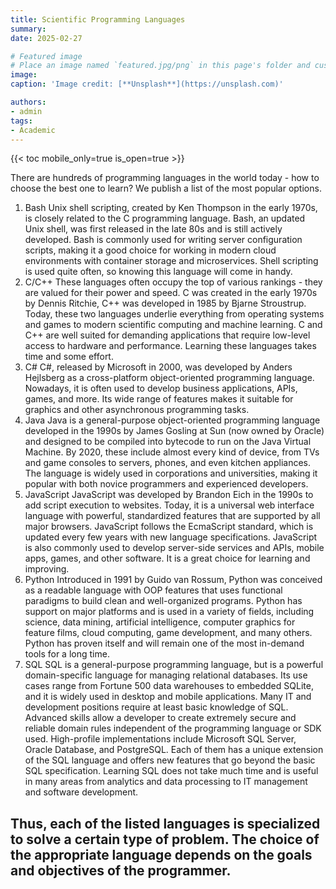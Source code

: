 ```yaml
---
title: Scientific Programming Languages
summary:
date: 2025-02-27

# Featured image
# Place an image named `featured.jpg/png` in this page's folder and customize its options here.
image:
caption: 'Image credit: [**Unsplash**](https://unsplash.com)'

authors:
- admin
tags:
- Academic
---
```


{{< toc mobile_only=true is_open=true >}}

There are hundreds of programming languages ​​in the world today - how to choose the best one to learn? We publish a list of the most popular options.
1. Bash Unix shell scripting, created by Ken Thompson in the early 1970s, is closely related to the C programming language. Bash, an updated Unix shell, was first released in the late 80s and is still actively developed. Bash is commonly used for writing server configuration scripts, making it a good choice for working in modern cloud environments with container storage and microservices. Shell scripting is used quite often, so knowing this language will come in handy.
2. C/C++ These languages ​​often occupy the top of various rankings - they are valued for their power and speed. C was created in the early 1970s by Dennis Ritchie, C++ was developed in 1985 by Bjarne Stroustrup. Today, these two languages ​​underlie everything from operating systems and games to modern scientific computing and machine learning. C and C++ are well suited for demanding applications that require low-level access to hardware and performance. Learning these languages ​​takes time and some effort.
3. C# C#, released by Microsoft in 2000, was developed by Anders Hejlsberg as a cross-platform object-oriented programming language. Nowadays, it is often used to develop business applications, APIs, games, and more. Its wide range of features makes it suitable for graphics and other asynchronous programming tasks.
4. Java Java is a general-purpose object-oriented programming language developed in the 1990s by James Gosling at Sun (now owned by Oracle) and designed to be compiled into bytecode to run on the Java Virtual Machine. By 2020, these include almost every kind of device, from TVs and game consoles to servers, phones, and even kitchen appliances. The language is widely used in corporations and universities, making it popular with both novice programmers and experienced developers.
5. JavaScript JavaScript was developed by Brandon Eich in the 1990s to add script execution to websites. Today, it is a universal web interface language with powerful, standardized features that are supported by all major browsers. JavaScript follows the EcmaScript standard, which is updated every few years with new language specifications. JavaScript is also commonly used to develop server-side services and APIs, mobile apps, games, and other software. It is a great choice for learning and improving.
6. Python Introduced in 1991 by Guido van Rossum, Python was conceived as a readable language with OOP features that uses functional paradigms to build clean and well-organized programs. Python has support on major platforms and is used in a variety of fields, including science, data mining, artificial intelligence, computer graphics for feature films, cloud computing, game development, and many others. Python has proven itself and will remain one of the most in-demand tools for a long time.
7. SQL SQL is a general-purpose programming language, but is a powerful domain-specific language for managing relational databases. Its use cases range from Fortune 500 data warehouses to embedded SQLite, and it is widely used in desktop and mobile applications. Many IT and development positions require at least basic knowledge of SQL. Advanced skills allow a developer to create extremely secure and reliable domain rules independent of the programming language or SDK used. High-profile implementations include Microsoft SQL Server, Oracle Database, and PostgreSQL. Each of them has a unique extension of the SQL language and offers new features that go beyond the basic SQL specification. Learning SQL does not take much time and is useful in many areas from analytics and data processing to IT management and software development.

Thus, each of the listed languages ​​is specialized to solve a certain type of problem. The choice of the appropriate language depends on the goals and objectives of the programmer.
---










